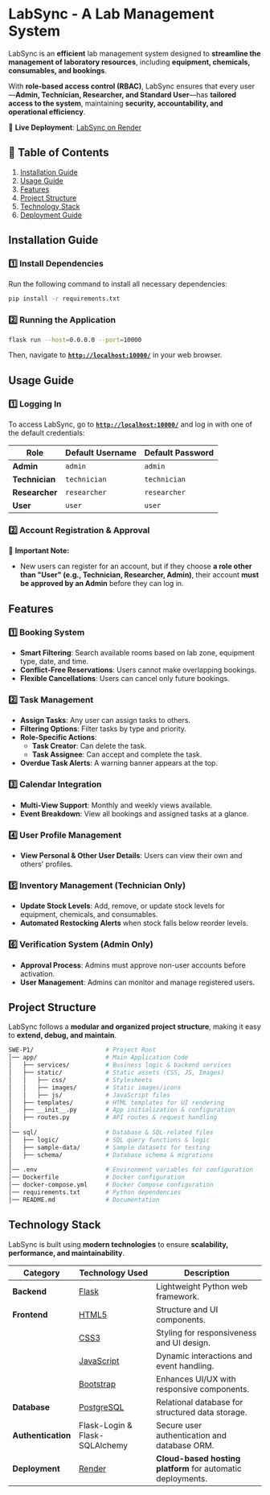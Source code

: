 # **LabSync - A Lab Management System**

LabSync is an **efficient** lab management system designed to **streamline the management of laboratory resources**,
including **equipment, chemicals, consumables, and bookings**.

With **role-based access control (RBAC)**, LabSync ensures that every user—**Admin, Technician, Researcher, and Standard
User**—has **tailored access to the system**, maintaining **security, accountability, and operational efficiency**.

🚀 **Live Deployment**: [LabSync on Render](https://labsync-rd2f.onrender.com)


## **📌 Table of Contents**

1. [Installation Guide](#installation-guide)
2. [Usage Guide](#usage-guide)
3. [Features](#features)
4. [Project Structure](#project-structure)
5. [Technology Stack](#technology-stack)
6. [Deployment Guide](#deployment-guide)


## **Installation Guide**

### **1️⃣ Install Dependencies**

Run the following command to install all necessary dependencies:

```bash
pip install -r requirements.txt
```

### **2️⃣ Running the Application**

```bash
flask run --host=0.0.0.0 --port=10000
```

Then, navigate to **[`http://localhost:10000/`](http://localhost:10000/)** in your web browser.

## **Usage Guide**

### **1️⃣ Logging In**

To access LabSync, go to **[`http://localhost:10000/`](http://localhost:10000/)** and log in with one of the default
credentials:

| Role           | Default Username | Default Password |
|---------------|------------------|------------------|
| **Admin**      | `admin`          | `admin`          |
| **Technician** | `technician`     | `technician`     |
| **Researcher** | `researcher`     | `researcher`     |
| **User**       | `user`           | `user`           |

### **2️⃣ Account Registration & Approval**

🚨 **Important Note:**

- New users can register for an account, but if they choose **a role other than "User" (e.g., Technician, Researcher,
  Admin)**, their account **must be approved by an Admin** before they can log in.


## **Features**

### **1️⃣ Booking System**

- **Smart Filtering**: Search available rooms based on lab zone, equipment type, date, and time.
- **Conflict-Free Reservations**: Users cannot make overlapping bookings.
- **Flexible Cancellations**: Users can cancel only future bookings.

### **2️⃣ Task Management**

- **Assign Tasks**: Any user can assign tasks to others.
- **Filtering Options**: Filter tasks by type and priority.
- **Role-Specific Actions**:
    - **Task Creator**: Can delete the task.
    - **Task Assignee**: Can accept and complete the task.
- **Overdue Task Alerts**: A warning banner appears at the top.

### **3️⃣ Calendar Integration**

- **Multi-View Support**: Monthly and weekly views available.
- **Event Breakdown**: View all bookings and assigned tasks at a glance.

### **4️⃣ User Profile Management**

- **View Personal & Other User Details**: Users can view their own and others' profiles.

### **5️⃣ Inventory Management (Technician Only)**

- **Update Stock Levels**: Add, remove, or update stock levels for equipment, chemicals, and consumables.
- **Automated Restocking Alerts** when stock falls below reorder levels.

### **6️⃣ Verification System (Admin Only)**

- **Approval Process**: Admins must approve non-user accounts before activation.
- **User Management**: Admins can monitor and manage registered users.

## **Project Structure**

LabSync follows a **modular and organized project structure**, making it easy to **extend, debug, and maintain**.

```bash
SWE-P1/                    # Project Root
│── app/                   # Main Application Code
│   ├── services/          # Business logic & backend services
│   ├── static/            # Static assets (CSS, JS, Images)
│   │   ├── css/           # Stylesheets
│   │   ├── images/        # Static images/icons
│   │   ├── js/            # JavaScript files
│   ├── templates/         # HTML templates for UI rendering
│   ├── __init__.py        # App initialization & configuration
│   ├── routes.py          # API routes & request handling
│
│── sql/                   # Database & SQL-related files
│   ├── logic/             # SQL query functions & logic
│   ├── sample-data/       # Sample datasets for testing
│   ├── schema/            # Database schema & migrations
│
│── .env                   # Environment variables for configuration
│── Dockerfile             # Docker configuration
│── docker-compose.yml     # Docker Compose configuration
│── requirements.txt       # Python dependencies
│── README.md              # Documentation
```

## **Technology Stack**

LabSync is built using **modern technologies** to ensure **scalability, performance, and maintainability**.

| **Category**        | **Technology Used**                           | **Description** |
|---------------------|----------------------------------------------|----------------|
| **Backend**        | [Flask](https://flask.palletsprojects.com/)   | Lightweight Python web framework. |
| **Frontend**       | [HTML5](https://developer.mozilla.org/en-US/docs/Web/Guide/HTML/HTML5) | Structure and UI components. |
|                   | [CSS3](https://developer.mozilla.org/en-US/docs/Web/CSS) | Styling for responsiveness and UI design. |
|                   | [JavaScript](https://developer.mozilla.org/en-US/docs/Web/JavaScript) | Dynamic interactions and event handling. |
|                   | [Bootstrap](https://getbootstrap.com/) | Enhances UI/UX with responsive components. |
| **Database**      | [PostgreSQL](https://www.postgresql.org/) | Relational database for structured data storage. |
| **Authentication** | Flask-Login & Flask-SQLAlchemy | Secure user authentication and database ORM. |
| **Deployment**    | [Render](https://render.com/) | **Cloud-based hosting platform** for automatic deployments. |
